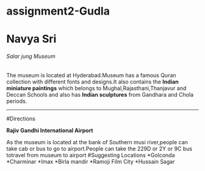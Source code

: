 # assignment2-Gudla
<H1>Navya Sri</H1>
<H6>Salar jung Museum</H6>
<p>The museum is located at Hyderabad.Museum has a famous Quran collection with different fonts and designs.It also contains the <b>Indian miniature paintings</b> which belongs to Mughal,Rajasthani,Thanjavur and Deccan Schools and also has <b>Indian sculptures</b> from Gandhara and Chola periods.
</p>

***

#Directions

**Rajiv Gandhi International Airport**

As the museum is located at the bank of Southern musi river,people can take cab or bus to go to airport.People can take the 229D or 2Y or 9C bus totravel from museum to airport
#Suggesting Locations
    *Golconda
    *Charminar
        *Imax
        *Birla mandir
    *Ramoji Film City
    *Hussain Sagar
